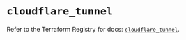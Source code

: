 # `cloudflare_tunnel`

Refer to the Terraform Registry for docs: [`cloudflare_tunnel`](https://registry.terraform.io/providers/cloudflare/cloudflare/4.47.0/docs/resources/tunnel).
